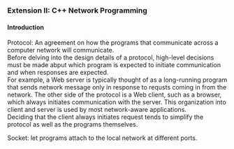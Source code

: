 ### Extension II: C++ Network Programming

#### Introduction
Protocol: An agreement on how the programs that communicate across a computer network will communicate.  
Before delving into the design details of a protocol, high-level decisions must be made abput which program is expected to initiate communication and when responses are expected.  
For example, a Web server is typically thought of as a long-running program that sends network message only in response to requsts coming in from the network. The other side of the protocol is a Web client, such as a browser, which always initiates communication with the server. This organization into client and server is used by most network-aware applications.  
Deciding that the client always initiates request tends to simplify the protocol as well as the programs themselves.  


Socket: let programs attach to the local network at different ports.  

